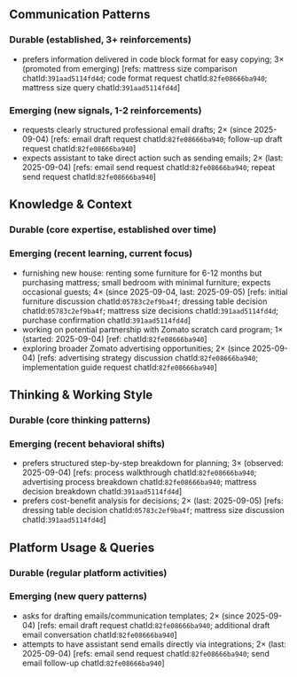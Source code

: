 ## Communication Patterns
### Durable (established, 3+ reinforcements)
- prefers information delivered in code block format for easy copying; 3× (promoted from emerging) [refs: mattress size comparison chatId:`391aad5114fd4d`; code format request chatId:`82fe08666ba940`; mattress size query chatId:`391aad5114fd4d`]

### Emerging (new signals, 1-2 reinforcements)
- requests clearly structured professional email drafts; 2× (since 2025-09-04) [refs: email draft request chatId:`82fe08666ba940`; follow-up draft request chatId:`82fe08666ba940`]
- expects assistant to take direct action such as sending emails; 2× (last: 2025-09-04) [refs: email send request chatId:`82fe08666ba940`; repeat send request chatId:`82fe08666ba940`]

## Knowledge & Context
### Durable (core expertise, established over time)

### Emerging (recent learning, current focus)  
- furnishing new house: renting some furniture for 6-12 months but purchasing mattress; small bedroom with minimal furniture; expects occasional guests; 4× (since 2025-09-04, last: 2025-09-05) [refs: initial furniture discussion chatId:`05783c2ef9ba4f`; dressing table decision chatId:`05783c2ef9ba4f`; mattress size decisions chatId:`391aad5114fd4d`; purchase confirmation chatId:`391aad5114fd4d`]
- working on potential partnership with Zomato scratch card program; 1× (started: 2025-09-04) [ref: chatId:`82fe08666ba940`]
- exploring broader Zomato advertising opportunities; 2× (since 2025-09-04) [refs: advertising strategy discussion chatId:`82fe08666ba940`; implementation guide request chatId:`82fe08666ba940`]

## Thinking & Working Style
### Durable (core thinking patterns)

### Emerging (recent behavioral shifts)
- prefers structured step-by-step breakdown for planning; 3× (observed: 2025-09-04) [refs: process walkthrough chatId:`82fe08666ba940`; advertising process breakdown chatId:`82fe08666ba940`; mattress decision breakdown chatId:`391aad5114fd4d`]
- prefers cost-benefit analysis for decisions; 2× (last: 2025-09-05) [refs: dressing table decision chatId:`05783c2ef9ba4f`; mattress size discussion chatId:`391aad5114fd4d`]

## Platform Usage & Queries
### Durable (regular platform activities)

### Emerging (new query patterns)
- asks for drafting emails/communication templates; 2× (since 2025-09-04) [refs: email draft request chatId:`82fe08666ba940`; additional draft email conversation chatId:`82fe08666ba940`]
- attempts to have assistant send emails directly via integrations; 2× (last: 2025-09-04) [refs: email send request chatId:`82fe08666ba940`; send email follow-up chatId:`82fe08666ba940`]